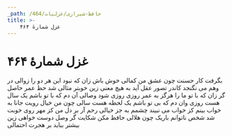 ```yaml
---
_path: /حافظ-شیرازی/غزلیات/464
title: >-
    غزل شمارهٔ ۴۶۴
---
```

# غزل شمارهٔ ۴۶۴

بگرفت کار حسنت چون عشق من کمالی
خوش باش زان که نبود این هر دو را زوالی
در وهم می نگنجد کاندر تصور عقل
آید به هیچ معنی زین خوبتر مثالی
شد حظ عمر حاصل گر زان که با تو ما را
هرگز به عمر روزی روزی شود وصالی
آن دم که با تو باشم یک سال هست روزی
وان دم که بی تو باشم یک لحظه هست سالی
چون من خیال رویت جانا به خواب بینم
کز خواب می نبیند چشمم به جز خیالی
رحم آر بر دل من کز مهر روی خوبت
شد شخص ناتوانم باریک چون هلالی
حافظ مکن شکایت گر وصل دوست خواهی
زین بیشتر بباید بر هجرت احتمالی

